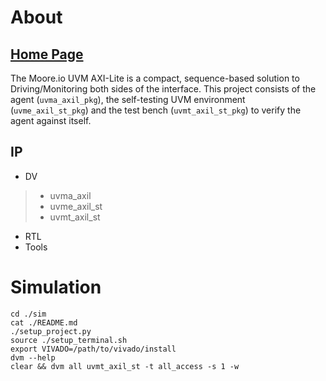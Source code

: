 # About
## [Home Page](https://datum-technology-corporation.github.io/uvma_reset/)
The Moore.io UVM AXI-Lite is a compact, sequence-based solution to Driving/Monitoring both sides of the interface.  This project consists of the agent (`uvma_axil_pkg`), the self-testing UVM environment (`uvme_axil_st_pkg`) and the test bench (`uvmt_axil_st_pkg`) to verify the agent against itself.

## IP
* DV
> * uvma_axil
> * uvme_axil_st
> * uvmt_axil_st
* RTL
* Tools


# Simulation
```
cd ./sim
cat ./README.md
./setup_project.py
source ./setup_terminal.sh
export VIVADO=/path/to/vivado/install
dvm --help
clear && dvm all uvmt_axil_st -t all_access -s 1 -w
```
